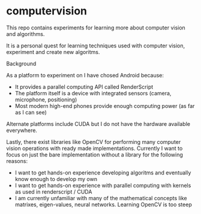 # computervision
This repo contains experiments for learning more about computer vision and algorithms.

It is a personal quest for learning techniques used with computer vision, experiment and create new algoritms.

Background

As a platform to experiment on I have chosed Android because:
* It provides a parallel computing API called RenderScript
* The platform itself is a device with integrated sensors (camera, microphone, positioning)
* Most modern high-end phones provide enough computing power (as far as I can see)
 
Alternate platforms include CUDA but I do not have the hardware available everywhere.

Lastly, there exist libraries like OpenCV for performing many computer vision operations with ready made implementations. Currently I want to focus on just the bare implementation without a library for the following reasons:
* I want to get hands-on experience developing algoritms and eventually know enough to develop my own
* I want to get hands-on experience with parallel computing with kernels as used in renderscript / CUDA
* I am currently unfamiliar with many of the mathematical concepts like matrixes, eigen-values, neural networks. Learning OpenCV is too steep
 

 
